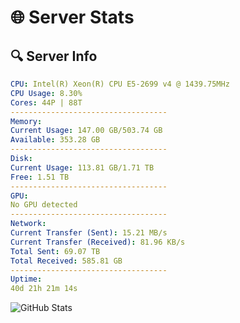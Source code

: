# 🌐 Server Stats
## 🔍 Server Info
```yaml
CPU: Intel(R) Xeon(R) CPU E5-2699 v4 @ 1439.75MHz
CPU Usage: 8.30%
Cores: 44P | 88T
-----------------------------------
Memory:
Current Usage: 147.00 GB/503.74 GB
Available: 353.28 GB
-----------------------------------
Disk:
Current Usage: 113.81 GB/1.71 TB
Free: 1.51 TB
-----------------------------------
GPU:
No GPU detected
-----------------------------------
Network:
Current Transfer (Sent): 15.21 MB/s
Current Transfer (Received): 81.96 KB/s
Total Sent: 69.07 TB
Total Received: 585.81 GB
-----------------------------------
Uptime:
40d 21h 21m 14s
```
![GitHub Stats](https://img.shields.io/badge/Updated-2025-04-17_18:44:03-blue)
